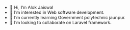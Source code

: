 - 👋 Hi, I’m Alok Jaiswal
- 👀 I’m interested in Web software development.
- 🌱 I’m currently learning Government polytechnic jaunpur.
- 💞️ I’m looking to collaborate on Laravel framework.


<!---
alokjai/alokjai is a ✨ special ✨ repository because its `README.md` (this file) appears on your GitHub profile.
You can click the Preview link to take a look at your changes.
--->
